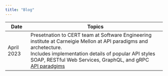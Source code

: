 ```yaml
---
title: "Blog"
---
```

<!-- style="width:120px" -->
|<div> Date </div> | Topics |
| ------    | ------   |
|  April 2023  | Presetnation to CERT team at Software Engineering institute at Carneigie Mellon at API paradigms and archetecture. <br> Includes implementation details of popular API styles SOAP, RESTful Web Services, GraphQL, and gRPC <br> [API paradgims](content/blog/APIs.pdf)|

